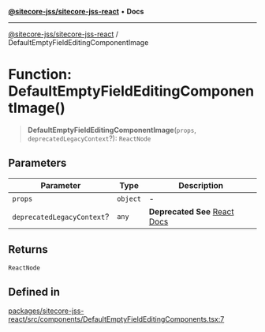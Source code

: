 [**@sitecore-jss/sitecore-jss-react**](../README.md) • **Docs**

***

[@sitecore-jss/sitecore-jss-react](../README.md) / DefaultEmptyFieldEditingComponentImage

# Function: DefaultEmptyFieldEditingComponentImage()

> **DefaultEmptyFieldEditingComponentImage**(`props`, `deprecatedLegacyContext`?): `ReactNode`

## Parameters

| Parameter | Type | Description |
| ------ | ------ | ------ |
| `props` | `object` | - |
| `deprecatedLegacyContext`? | `any` | **Deprecated** **See** [React Docs](https://legacy.reactjs.org/docs/legacy-context.html#referencing-context-in-lifecycle-methods) |

## Returns

`ReactNode`

## Defined in

[packages/sitecore-jss-react/src/components/DefaultEmptyFieldEditingComponents.tsx:7](https://github.com/Sitecore/jss/blob/79b72df335ab50517e6c3357c25dd7db1965274d/packages/sitecore-jss-react/src/components/DefaultEmptyFieldEditingComponents.tsx#L7)
